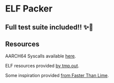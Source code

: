 # ELF Packer

## Full test suite included!! ✨💅

## Resources

AARCH64 Syscalls available [here](https://chromium.googlesource.com/chromiumos/docs/+/HEAD/constants/syscalls.md#arm64-64_bit).

ELF resources provided [by tmp.out](https://github.com/tmpout/awesome-elf).

Some inspiration provided [from Faster Than Lime](https://fasterthanli.me/series/making-our-own-executable-packer).
